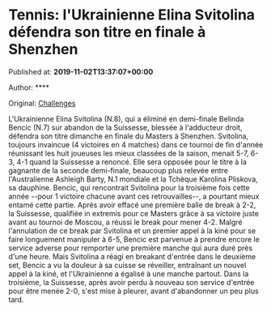 
# Tennis: l'Ukrainienne Elina Svitolina défendra son titre en finale à Shenzhen

Published at: **2019-11-02T13:37:07+00:00**

Author: ****

Original: [Challenges](https://www.challenges.fr/sport/tennis-l-ukrainienne-elina-svitolina-defendra-son-titre-en-finale-a-shenzhen_682859)

L'Ukrainienne Elina Svitolina (N.8), qui a éliminé en demi-finale Belinda Bencic (N.7) sur abandon de la Suissesse, blessée à l'adducteur droit, défendra son titre dimanche en finale du Masters à Shenzhen.
Svitolina, toujours invaincue (4 victoires en 4 matches) dans ce tournoi de fin d'année réunissant les huit joueuses les mieux classées de la saison, menait 5-7, 6-3, 4-1 quand la Suissesse a renoncé.
Elle sera opposée pour le titre à la gagnante de la seconde demi-finale, beaucoup plus relevée entre l'Australienne Ashleigh Barty, N.1 mondiale et la Tchèque Karolina Pliskova, sa dauphine.
Bencic, qui rencontrait Svitolina pour la troisième fois cette année --pour 1 victoire chacune avant ces retrouvailles--, a pourtant mieux entamé cette partie.
Après avoir effacé une première balle de break à 2-2, la Suissesse, qualifiée in extremis pour ce Masters grâce à sa victoire juste avant au tournoi de Moscou, a réussi le break pour mener 4-2.
Malgré l'annulation de ce break par Svitolina et un premier appel à la kiné pour se faire longuement manipuler à 6-5, Bencic est parvenue à prendre encore le service adverse pour remporter une première manche qui aura duré près d'une heure.
Mais Svitolina a réagi en breakant d'entrée dans le deuxième set, Bencic a vu la douleur à sa cuisse se réveiller, entraînant un nouvel appel à la kiné, et l'Ukrainienne a égalisé à une manche partout.
Dans la troisième, la Suissesse, après avoir perdu à nouveau son service d'entrée pour être menée 2-0, s'est mise à pleurer, avant d'abandonner un peu plus tard.

